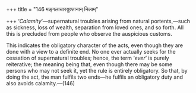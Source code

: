 +++
title = "146 मङ्गलाचारयुक्तानान् नित्यम्"

+++
‘*Calamity*’—supernatural troubles arising from natural portents,—such
as sickness, loss of wealth, separation from loved ones, and so forth.
All this is precluded from people who observe the auspicious customs.

This indicates the obligatory character of the acts, even though they
are done with a view to a definite end. No one ever actually seeks for
the cessation of supernatural troubles; hence, the term ‘*ever*’ is
purely reiterative; the meaning being that, even though there may be
some persons who may not seek it, yet the rule is entirely obligatory.
So that, by doing the act, the man fulfils two ends—he fulfils an
obligatory duty and also avoids calamity.—(146)


